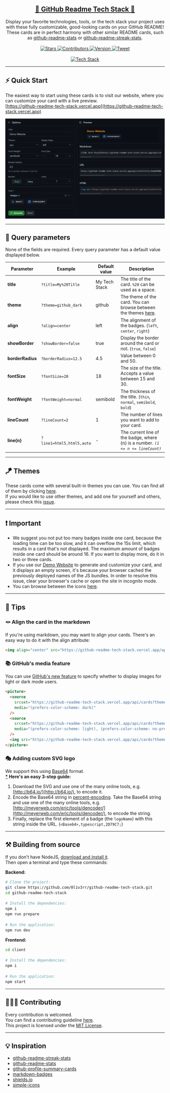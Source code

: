 <div align="center">
  <h2>
    <a href="https://github-readme-tech-stack.vercel.app" target="_blank">🔖 GitHub Readme Tech Stack 🔖</a>
  </h2>
</div>

<div align="center">
  Display your favorite technologies, tools, or the tech stack your project uses with these fully customizable, good-looking cards on your GitHub README! These cards are in perfect harmony with other similar README cards, such as <a href="https://github.com/anuraghazra/github-readme-stats" target="_blank">github-readme-stats</a> or <a href="https://github.com/DenverCoder1/github-readme-streak-stats" target="_blank">github-readme-streak-stats</a>.
</div>

<br>

<div align="center">
  <a href="https://github.com/0l1v3rr/github-readme-tech-stack/stargazers" target="_blank">
    <img src="https://img.shields.io/github/stars/0l1v3rr/github-readme-tech-stack.svg?style=for-the-badge&logo=chart.js&color=FF9E0F&logoColor=D9E0EE&labelColor=343A40" alt="Stars">
  </a>
  <a href="https://github.com/0l1v3rr/github-readme-tech-stack/graphs/contributors" target="_blank">
    <img src="https://img.shields.io/github/contributors/0l1v3rr/github-readme-tech-stack.svg?style=for-the-badge&logo=trello&color=008CDD&logoColor=D9E0EE&labelColor=343A40" alt="Contributors">
  </a>
  <a href="https://github.com/0l1v3rr/github-readme-tech-stack/releases" target="_blank">
    <img src="https://img.shields.io/github/release/0l1v3rr/github-readme-tech-stack.svg?style=for-the-badge&logo=github&color=00B274&logoColor=D9E0EE&labelColor=343A40" alt="Version">
  </a>
  <a href="https://twitter.com/intent/tweet?text=Display%20your%20favorite%20technologies%2C%20tools%2C%20or%20the%20tech%20stack%20your%20project%20uses%20with%20these%20fully%20customizable%2C%20good-looking%20cards%20on%20your%20GitHub%20README%21&url=https://github.com/0l1v3rr/github-readme-tech-stack&hashtagsgithub,readme,cards,stats,profile,shields,react,typescript,tailwindcss" target="_blank">
    <img src="https://img.shields.io/twitter/url/http/shields.io.svg?style=for-the-badge&logo=twitter&color=1c93e4&logoColor=D9E0EE&labelColor=343A40" alt="Tweet">
  </a>
</div>

<br>

<div align="center">
  <a href="https://github-readme-tech-stack.vercel.app/api/cards?theme=github_dark&lineCount=2&line1=node.js,node.js,0;typescript,typescript,0;express,express,61DAFB&line2=html5,html,0;react,react,0;tailwindcss,tailwind,0&title=This%20Project%27s%20Tech%20Stack">
    <img  src="https://github-readme-tech-stack.vercel.app/api/cards?theme=github_dark&lineCount=2&line1=node.js,node.js,0;typescript,typescript,0;express,express,61DAFB&line2=html5,html,0;react,react,0;tailwindcss,tailwind,0&title=This%20Project%27s%20Tech%20Stack" title="Tech Stack">
  </a>
</div>

<hr>

## ⚡ Quick Start
The easiest way to start using these cards is to visit our website, where you can customize your card with a live preview.  
[https://github-readme-tech-stack.vercel.app](https://github-readme-tech-stack.vercel.app)

<img src="./docs/demo-site-2.png" alt="">

<hr>

## 🔧 Query parameters
None of the fields are required. Every query parameter has a default value displayed below.

| Parameter | Example | Default value | Description|
|---------- |---------|---------------|------------|
| **title** | `?title=My%20Title` | My Tech Stack | The title of the card. `%20` can be used as a space. |
| **theme** | `?theme=github_dark` | github | The theme of the card. You can browse between the themes [here](docs/THEMES.md). |
| **align** | `?align=center` | left | The alignment of the badges. (`left`, `center`, `right`) |
| **showBorder** | `?showBorder=false` | true | Display the border around the card or not. (`true`, `false`) |
| **borderRadius** | `?borderRadius=12.5` | 4.5 | Value between 0 and 50. |
| **fontSize** | `?fontSize=20` | 18 | The size of the title. Accepts a value between 15 and 30. |
| **fontWeight** | `?fontWeight=normal` | semibold | The thickness of the title. (`thin`, `normal`, `semibold`, `bold`) |
| **lineCount** | `?lineCount=2` | 1 | The number of lines you want to add to your card. |
| **line{n}** | `?line1=html5,html5,auto` | - | The current line of the badge, where {n} is a number. *`(1 <= n <= lineCount)`* |

<hr>

## 🪁 Themes
These cards come with several built-in themes you can use. You can find all of them by clicking [here](docs/THEMES.md).  
If you would like to use other themes, and add one for yourself and others, please check this [issue](https://github.com/0l1v3rr/github-readme-tech-stack/issues/2).

<hr>

## ❗ Important
- We suggest you not put too many badges inside one card, because the loading time can be too slow, and it can overflow the 15s limit, which results in a card that's not displayed. The maximum amount of badges inside one card should be around 16. If you want to display more, do it in two or three cards.
- If you use our [Demo Website](https://github-readme-tech-stack.vercel.app) to generate and customize your card, and it displays an empty screen, it's because your browser cached the previously deployed names of the JS bundles. In order to resolve this issue, clear your browser's cache or open the site in incognito mode.
- You can browse between the icons [here](https://simpleicons.org/).

<hr>

## 🧠 Tips

### 🪢 Align the card in the markdown
If you're using markdown, you may want to align your cards. There's an easy way to do it with the align attribute:
```html
<img align="center" src="https://github-readme-tech-stack.vercel.app/api/cards" alt="My Tech Stack" />
```

### 📚 GitHub's media feature
You can use [GitHub's new feature](https://github.blog/changelog/2022-05-19-specify-theme-context-for-images-in-markdown-beta/) to specify whether to display images for light or dark mode users.

```html
<picture>
  <source 
    srcset="https://github-readme-tech-stack.vercel.app/api/cards?theme=github_dark&lineCount=1&line1=typescript,typescript,auto"
    media="(prefers-color-scheme: dark)"
  />
  <source
    srcset="https://github-readme-tech-stack.vercel.app/api/cards?theme=github&lineCount=1&line1=typescript,typescript,auto"
    media="(prefers-color-scheme: light), (prefers-color-scheme: no-preference)"
  />
  <img src="https://github-readme-tech-stack.vercel.app/api/cards?theme=github&lineCount=1&line1=typescript,typescript,auto" />
</picture>
```

### 🎭 Adding custom SVG logo
We support this using [Base64](https://en.wikipedia.org/wiki/Base64) format.  
**[\*](https://stackoverflow.com/questions/38985050/how-do-i-use-the-logo-option-in-shields-io-badges) Here's an easy 3-step guide:**
1. Download the SVG and use one of the many online tools, e.g. [http://b64.io/](http://b64.io/), to encode it.
2. Encode the Base64 string in [percent-encoding](https://en.wikipedia.org/wiki/Percent-encoding). Take the Base64 string and use one of the many online tools, e.g. [http://meyerweb.com/eric/tools/dencoder/](http://meyerweb.com/eric/tools/dencoder/), to encode the string.
3. Finally, replace the first element of a badge (the `logoName`) with this string inside the URL. (`<Base64>,typescript,2D79C7;`)

<hr>

## ⚒️ Building from source
If you don't have NodeJS, [download and install it](https://nodejs.org/en/).  
Then open a terminal and type these commands:

**Backend:**
```sh
# Clone the project:
git clone https://github.com/0l1v3rr/github-readme-tech-stack.git
cd github-readme-tech-stack

# Install the dependencies:
npm i
npm run prepare

# Run the application:
npm run dev
```

**Frontend:**
```sh
cd client

# Install the dependencies:
npm i

# Run the application:
npm start
```

<hr>

## 🧑‍🤝‍🧑 Contributing
Every contribution is welcomed.  
You can find a contributing guideline [here](CONTRIBUTING.md).  
This project is licensed under the [MIT License](LICENSE).

<hr>

## 💡 Inspiration
- [github-readme-streak-stats](https://github.com/DenverCoder1/github-readme-streak-stats)
- [github-readme-stats](https://github.com/anuraghazra/github-readme-stats)
- [github-profile-summary-cards](https://github.com/vn7n24fzkq/github-profile-summary-cards)
- [markdown-badges](https://github.com/Ileriayo/markdown-badges)
- [shields.io](https://shields.io/)
- [simple-icons](https://simpleicons.org/)

